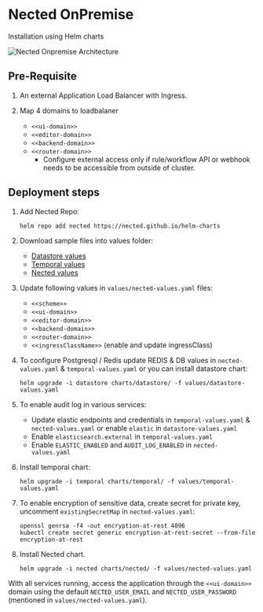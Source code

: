 # Nected OnPremise
Installation using Helm charts

![Nected Onpremise Architecture](https://assets.nected.ai/nalanda/nected-onpremise-arch.jpg)

## Pre-Requisite
1. An external Application Load Balancer with Ingress.

2. Map 4 domains to loadbalaner
    - `<<ui-domain>>`
    - `<<editor-domain>>`
    - `<<backend-domain>>`
    - `<<router-domain>>`
      - Configure external access only if rule/workflow API or webhook needs to be accessible from outside of cluster.

## Deployment steps
1. Add Nected Repo:
    ```
    helm repo add nected https://nected.github.io/helm-charts
    ```

2. Download sample files into values folder:
    - [Datastore values](https://charts.nected.io/values/datastore-values.yaml)
    - [Temporal values](https://charts.nected.io/values/temporal-values.yaml)
    - [Nected values](https://charts.nected.io/values/nected-values.yaml)

3. Update following values in `values/nected-values.yaml` files:
    - `<<scheme>>`
    - `<<ui-domain>>`
    - `<<editor-domain>>`
    - `<<backend-domain>>`
    - `<<router-domain>>`
    - `<<ingressClassName>>` (enable and update ingressClass)

4. To configure Postgresql / Redis update REDIS & DB values in `nected-values.yaml` &  `temporal-values.yaml` or you can install datastore chart:

   ```
   helm upgrade -i datastore charts/datastore/ -f values/datastore-values.yaml
   ```
5. To enable audit log in various services:

   - Update elastic endpoints and credentials in `temporal-values.yaml` & `nected-values.yaml` or enable `elastic` in `datastore-values.yaml`
   - Enable `elasticsearch.external` in `temporal-values.yaml`
   - Enable `ELASTIC_ENABLED` and `AUDIT_LOG_ENABLED` in `nected-values.yaml`

6.  Install temporal chart:
    ```
    helm upgrade -i temporal charts/temporal/ -f values/temporal-values.yaml
    ```

7. To enable encryption of sensitive data, create secret for private key, uncomment `existingSecretMap` in `nected-values.yaml`:
    ```
    openssl genrsa -f4 -out encryption-at-rest 4096
    kubectl create secret generic encryption-at-rest-secret --from-file encryption-at-rest
    ```

8. Install Nected chart.
    ```
    helm upgrade -i nected charts/nected/ -f values/nected-values.yaml
    ```

With all services running, access the application through the `<<ui-domain>>` domain using the default `NECTED_USER_EMAIL` and `NECTED_USER_PASSWORD` (mentioned in `values/nected-values.yaml`).
